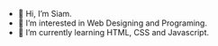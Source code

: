 - 👋 Hi, I’m Siam.
- 👀 I’m interested in Web Designing and Programing.
- 🌱 I’m currently learning HTML, CSS and Javascript.

<!---
Siam48444/Siam48444 is a ✨ special ✨ repository because its `README.md` (this file) appears on your GitHub profile.
You can click the Preview link to take a look at your changes.
--->
